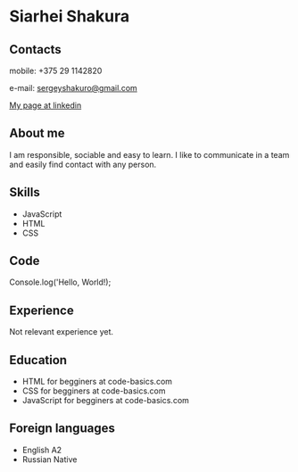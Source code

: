 # Siarhei Shakura 

## Contacts
mobile: +375 29 1142820

e-mail: sergeyshakuro@gmail.com

[My page at linkedin](https://www.linkedin.com/in/sergey-shakuro-78b0a887/)

## About me
I am responsible, sociable and easy to learn. 
I like to communicate in a team and easily find contact with any person.

## Skills
- JavaScript
- HTML
- CSS
   
## Code
Console.log('Hello, World!);

## Experience
Not relevant experience yet.

## Education
- HTML for begginers at code-basics.com
- CSS for begginers at code-basics.com
- JavaScript for begginers at code-basics.com

## Foreign languages
* English A2
* Russian Native